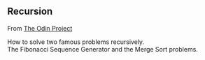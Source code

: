 ## Recursion

From [The Odin Project](http://www.theodinproject.com/ruby-programming/recursion?ref=lnav)

How to solve two famous problems recursively.<br>
The Fibonacci Sequence Generator and the Merge Sort problems.
